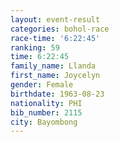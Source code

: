 ```yaml
---
layout: event-result 
categories: bohol-race 
race-time: '6:22:45'
ranking: 59
time: 6:22:45
family_name: Llanda
first_name: Joycelyn
gender: Female
birthdate: 1963-08-23
nationality: PHI
bib_number: 2115
city: Bayombong
---
```

